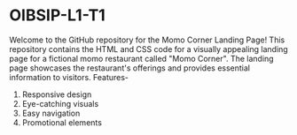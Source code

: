 # OIBSIP-L1-T1
Welcome to the GitHub repository for the Momo Corner Landing Page! 
This repository contains the HTML and CSS code for a visually appealing landing page for a fictional momo restaurant called "Momo Corner". The landing page showcases the restaurant's offerings and provides essential information to visitors.
Features-
1. Responsive design
2. Eye-catching visuals
3. Easy navigation
4. Promotional elements
